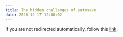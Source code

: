 ```yaml
---
title: The hidden challenges of autosave
date: 2020-12-17 12:00:02
---
```


<script type="text/javascript">
  window.location.href = 'https://www.figma.com/blog/behind-the-feature-autosave/';
</script>

If you are not redirected automatically, follow this <a href="https://www.figma.com/blog/behind-the-feature-autosave/">link</a>.
